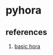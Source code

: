 # pyhora

## references
1. [basic hora](http://www.horasad.com/download/ebooks/%e0%b9%82%e0%b8%ab%e0%b8%a3%e0%b8%b2%e0%b8%a8%e0%b8%b2%e0%b8%aa%e0%b8%95%e0%b8%a3%e0%b9%8c%e0%b9%83%e0%b8%99%e0%b8%a7%e0%b8%a3%e0%b8%a3%e0%b8%93%e0%b8%84%e0%b8%94%e0%b8%b5%20%e0%b8%ad.%e0%b9%80%e0%b8%97%e0%b8%9e%e0%b8%a2%e0%b9%8c.pdf)